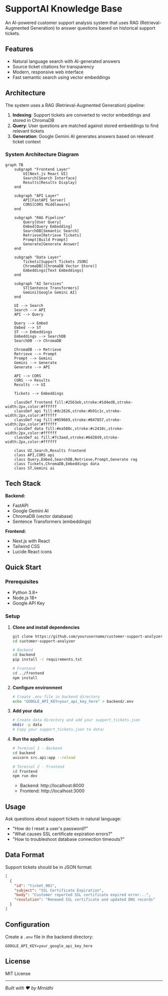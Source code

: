 # SupportAI Knowledge Base

An AI-powered customer support analysis system that uses RAG (Retrieval-Augmented Generation) to answer questions based on historical support tickets.

## Features

- Natural language search with AI-generated answers
- Source ticket citations for transparency
- Modern, responsive web interface
- Fast semantic search using vector embeddings

## Architecture

The system uses a RAG (Retrieval-Augmented Generation) pipeline:

1. **Indexing**: Support tickets are converted to vector embeddings and stored in ChromaDB
2. **Query**: User questions are matched against stored embeddings to find relevant tickets
3. **Generation**: Google Gemini AI generates answers based on relevant ticket context

### System Architecture Diagram

```mermaid
graph TB
    subgraph "Frontend Layer"
        UI[Next.js React UI]
        Search[Search Interface]
        Results[Results Display]
    end
    
    subgraph "API Layer"
        API[FastAPI Server]
        CORS[CORS Middleware]
    end
    
    subgraph "RAG Pipeline"
        Query[User Query]
        Embed[Query Embedding]
        SearchDB[Semantic Search]
        Retrieve[Retrieve Tickets]
        Prompt[Build Prompt]
        Generate[Generate Answer]
    end
    
    subgraph "Data Layer"
        Tickets[Support Tickets JSON]
        ChromaDB[(ChromaDB Vector Store)]
        Embeddings[Text Embeddings]
    end
    
    subgraph "AI Services"
        ST[Sentence Transformers]
        Gemini[Google Gemini AI]
    end
    
    UI --> Search
    Search --> API
    API --> Query
    
    Query --> Embed
    Embed --> ST
    ST --> Embeddings
    Embeddings --> SearchDB
    SearchDB --> ChromaDB
    
    ChromaDB --> Retrieve
    Retrieve --> Prompt
    Prompt --> Gemini
    Gemini --> Generate
    Generate --> API
    
    API --> CORS
    CORS --> Results
    Results --> UI
    
    Tickets --> Embeddings
    
    classDef frontend fill:#2563eb,stroke:#1d4ed8,stroke-width:2px,color:#ffffff
    classDef api fill:#dc2626,stroke:#b91c1c,stroke-width:2px,color:#ffffff
    classDef rag fill:#059669,stroke:#047857,stroke-width:2px,color:#ffffff
    classDef data fill:#ea580c,stroke:#c2410c,stroke-width:2px,color:#ffffff
    classDef ai fill:#7c3aed,stroke:#6d28d9,stroke-width:2px,color:#ffffff
    
    class UI,Search,Results frontend
    class API,CORS api
    class Query,Embed,SearchDB,Retrieve,Prompt,Generate rag
    class Tickets,ChromaDB,Embeddings data
    class ST,Gemini ai
```

## Tech Stack

**Backend:**
- FastAPI
- Google Gemini AI
- ChromaDB (vector database)
- Sentence Transformers (embeddings)

**Frontend:**
- Next.js with React
- Tailwind CSS
- Lucide React icons

## Quick Start

### Prerequisites
- Python 3.8+
- Node.js 18+
- Google API Key

### Setup

1. **Clone and install dependencies**
   ```bash
   git clone https://github.com/yourusername/customer-support-analyzer.git
   cd customer-support-analyzer
   
   # Backend
   cd backend
   pip install -r requirements.txt
   
   # Frontend
   cd ../frontend
   npm install
   ```

2. **Configure environment**
   ```bash
   # Create .env file in backend directory
   echo "GOOGLE_API_KEY=your_api_key_here" > backend/.env
   ```

3. **Add your data**
   ```bash
   # Create data directory and add your support_tickets.json
   mkdir -p data
   # Copy your support_tickets.json to data/
   ```

4. **Run the application**
   ```bash
   # Terminal 1 - Backend
   cd backend
   uvicorn src.api:app --reload
   
   # Terminal 2 - Frontend
   cd frontend
   npm run dev
   ```

   - Backend: http://localhost:8000
   - Frontend: http://localhost:3000

## Usage

Ask questions about support tickets in natural language:

- "How do I reset a user's password?"
- "What causes SSL certificate expiration errors?"
- "How to troubleshoot database connection timeouts?"

## Data Format

Support tickets should be in JSON format:

```json
[
  {
    "id": "ticket_001",
    "subject": "SSL Certificate Expiration",
    "body": "Customer reported SSL certificate expired error...",
    "resolution": "Renewed SSL certificate and updated DNS records"
  }
]
```

## Configuration

Create a `.env` file in the backend directory:

```env
GOOGLE_API_KEY=your_google_api_key_here
```

## License

MIT License

---

*Built with ❤️ by Mrnidhi*


